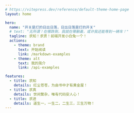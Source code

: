 ```yaml
---
# https://vitepress.dev/reference/default-theme-home-page
layout: home

hero:
  name: "开关是灯的日出日落，日出日落是灯的开关"
  # text: "无所谓！在哪跌倒，我就在哪躺着，或许我还能等到一辆车！"
  tagline: 求知！求贤！前端开发小白兔一个！
  actions:
    - theme: brand
      text: 开始阅读
      link: /markdown-examples
    - theme: alt
      text: 我的简介
      link: /api-examples

features:
  - title: 求知
    details: 红尘苍苍，为由书中才有黄金屋！
  - title: 求真
    details: 世间繁杂，唯有代码安人心！
  - title: 求进
    details: 道生一，一生二，二生三，三生万物！
---
```

